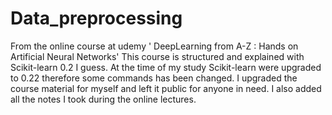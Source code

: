 # Data_preprocessing
From the online course at udemy ' DeepLearning from A-Z : Hands on Artificial Neural Networks'
This course is structured and explained with Scikit-learn 0.2 I guess.
At the time of my study Scikit-learn were upgraded to 0.22 therefore some commands has been changed.
I upgraded the course material for myself and left it public for anyone in need.
I also added all the notes I took during the online lectures.
